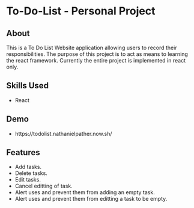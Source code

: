 <h1>To-Do-List - Personal Project</h1>

<h2>About</h2>
This is a To Do List Website application allowing users to record their responsibilities. The purpose of this project is to act as means to learning the react framework. Currently the entire project is implemented in react only.

<h2>Skills Used</h2>
<ul>
  <li>React</li>
</ul>

<h2>Demo</h2>
<ul>
  <li>https://todolist.nathanielpather.now.sh/</li>
</ul>

<h2>Features</h2>
<ul>
  <li>Add tasks.</li>
  <li>Delete tasks.</li>
  <li>Edit tasks.</li>
  <li>Cancel editting of task.</li>
  <li>Alert uses and prevent them from adding an empty task.</li>
  <li>Alert uses and prevent them from editting a task to be empty.</li>
</ul>
